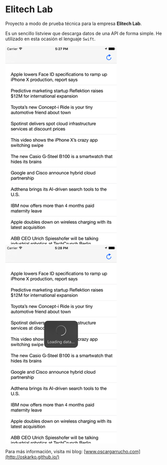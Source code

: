 # Elitech Lab #

Proyecto a modo de prueba técnica para la empresa **Elitech Lab**. 

Es un sencillo listview que descarga datos de una API de forma simple. He utilizado en esta ocasión el lenguaje `Swift`.


![alt tag1](img/img_01.png)
![alt tag2](img/img_02.png)


Para más información, visita mi blog: [www.oscargarrucho.com](http://oskarko.github.io/)
